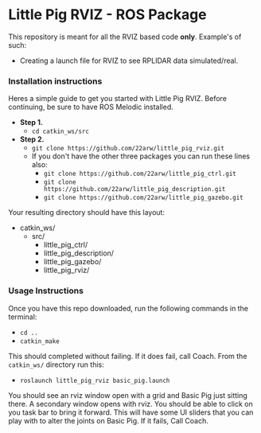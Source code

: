 # Little Pig RVIZ - ROS Package

This repository is meant for all the RVIZ based code **only**. Example's of such:
- Creating a launch file for RVIZ to see RPLIDAR data simulated/real.

### Installation instructions

Heres a simple guide to get you started with Little Pig RVIZ. Before continuing, be sure to have ROS Melodic installed.

- **Step 1.**
  - ```cd catkin_ws/src```
- **Step 2.**
  - ```git clone https://github.com/22arw/little_pig_rviz.git```
  - If you don't have the other three packages you can run these lines also:
    - ```git clone https://github.com/22arw/little_pig_ctrl.git```
    - ```git clone https://github.com/22arw/little_pig_description.git```
    - ```git clone https://github.com/22arw/little_pig_gazebo.git```

Your resulting directory should have this layout:

- catkin_ws/
  - src/
    - little_pig_ctrl/
    - little_pig_description/
    - little_pig_gazebo/
    - little_pig_rviz/

### Usage Instructions

Once you have this repo downloaded, run the following commands in the terminal:

- ```cd ..```
- ```catkin_make```

This should completed without failing. If it does fail, call Coach. From the ```catkin_ws/``` directory run this:

- ```roslaunch little_pig_rviz basic_pig.launch```

You should see an rviz window open with a grid and Basic Pig just sitting there. A secondary window opens with rviz. You should be able to click on you task bar to bring it forward. This will have some UI sliders that you can play with to alter the joints on Basic Pig. If it fails, Call Coach.

